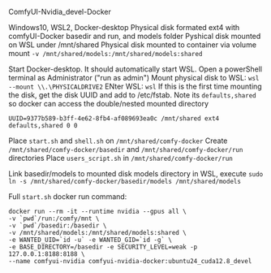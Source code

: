 ComfyUI-Nvidia_devel-Docker

Windows10, WSL2, Docker-desktop
Physical disk formated ext4 with comfyUI-Docker basedir and run, and models folder
Pyshical disk mounted on WSL under /mnt/shared
Physical disk mounted to container via volume mount `-v /mnt/shared/models:/mnt/shared/models:shared`


Start Docker-desktop. It should automatically start WSL.
Open a powerShell terminal as Administrator ("run as admin")
Mount physical disk to WSL: `wsl --mount \\.\PHYSICALDRIVE2`
ENter WSL: `wsl`
If this is the first time mounting the disk, get the disk UUID and add to /etc/fstab. Note its `defaults,shared` so docker can access the double/nested mounted directory
```
UUID=9377b589-b3ff-4e62-8fb4-af089693ea0c /mnt/shared ext4 defaults,shared 0 0
```

Place `start.sh` and `shell.sh` on `/mnt/shared/comfy-docker`
Create `/mnt/shared/comfy-docker/basedir` and `/mnt/shared/comfy-docker/run` directories
Place `users_script.sh` in `/mnt/shared/comfy-docker/run`

Link basedir/models to mounted disk models directory in WSL, execute `sudo ln -s /mnt/shared/comfy-docker/basedir/models /mnt/shared/models`

Full `start.sh` docker run command:
```
docker run --rm -it --runtime nvidia --gpus all \
-v `pwd`/run:/comfy/mnt \
-v `pwd`/basedir:/basedir \
-v /mnt/shared/models:/mnt/shared/models:shared \
-e WANTED_UID=`id -u` -e WANTED_GID=`id -g` \
-e BASE_DIRECTORY=/basedir -e SECURITY_LEVEL=weak -p 127.0.0.1:8188:8188 \
--name comfyui-nvidia comfyui-nvidia-docker:ubuntu24_cuda12.8_devel 
```








